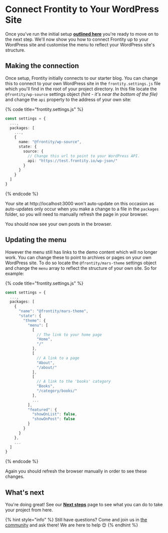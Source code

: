 # Connect Frontity to Your WordPress Site

Once you've run the initial setup [**outlined here**](quick-start-guide.md) you're ready to move on to the next step. We'll now show you how to connect Frontity up to your WordPress site and customise the menu to reflect your WordPress site's structure.

## Making the connection

Once setup, Frontity initially connects to our starter blog. You can change this to connect to your own WordPress site in the `frontity.settings.js` file which you'll find in the root of your project directory. In this file locate the `@frontity/wp-source` settings object _(hint - it's near the bottom of the file)_ and change the `api` property to the address of your own site:

{% code title="frontity.settings.js" %}
```typescript
const settings = {
  ...,
  packages: [
    ...,
    {
      name: "@frontity/wp-source",
      state: {
        source: {
          // Change this url to point to your WordPress API.
          api: "https://test.frontity.io/wp-json/"
        }
      }
    }
  ]
}
```
{% endcode %}

Your site at http://localhost:3000 won't auto-update on this occasion as auto-updates only occur when you make a change to a file in the `packages` folder, so you will need to manually refresh the page in your browser.

You should now see your own posts in the browser.

## Updating the menu

However the menu still has links to the demo content which will no longer work. You can change these to point to archives or pages on your own WordPress site. To do so locate the `@frontity/mars-theme` settings object and change the `menu` array to reflect the structure of your own site. So for example:

{% code title="frontity.settings.js" %}
```typescript
const settings = {
  ...,
  packages: [
    {
      "name": "@frontity/mars-theme",
      "state": {
        "theme": {
          "menu": [
            [
              // The link to your home page
              "Home",
              "/"
            ],
            [
              // A link to a page
              "About",
              "/about/"
            ],
            [
              // A link to the 'books' category
              "Books",
              "/category/books/"
            ],
            ...
          ],
          "featured": {
            "showOnList": false,
            "showOnPost": false
          }
        }
      }
    },
    ...
  ]
}
```
{% endcode %}

Again you should refresh the browser manually in order to see these changes.

## What's next

You're doing great! See our [**Next steps**](next-steps.md) page to see what you can do to take your project from here.

{% hint style="info" %}
Still have questions? Come and join us in [the community](https://community.frontity.org/) and ask there! We are here to help 😊
{% endhint %}
